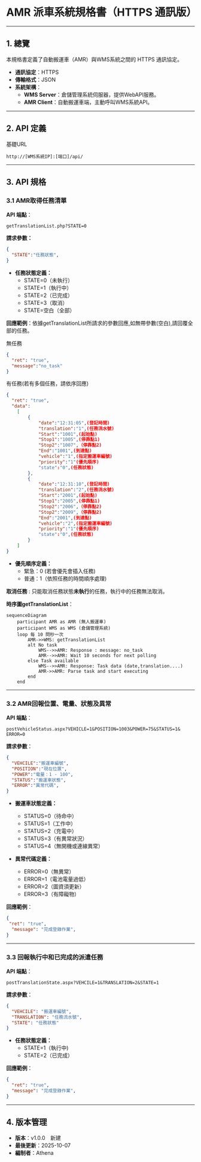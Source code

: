 # AMR 派車系統規格書（HTTPS 通訊版）
---
## 1. 總覽
本規格書定義了自動搬運車（AMR）與WMS系統之間的 HTTPS 通訊協定。

- **通訊協定**：HTTPS
- **傳輸格式**：JSON
- **系統架構**：
  - **WMS Server**：倉儲管理系統伺服器，提供WebAPI服務。
  - **AMR Client**：自動搬運車端，主動呼叫WMS系統API。

---


## 2. API 定義
基礎URL
```
http://[WMS系統IP]:[端口]/api/
```
---
## 3. API 規格

### 3.1 AMR取得任務清單
**API 端點**：
```
getTranslationList.php?STATE=0
```
**請求參數：**
```json
{
  "STATE":"任務狀態",
}
```
- **任務狀態定義：**  
  - STATE=0（未執行）
  - STATE=1（執行中）
  - STATE=2（已完成）
  - STATE=3（取消）
  - STATE=空白（全部）

**回應範例**：依據getTranslationList所請求的參數回應,如無帶參數(空白),請回覆全部的任務。

無任務

```json
{
  "ret": "true",
  "message":"no_task"
}
```
有任務(若有多個任務，請依序回應)

```json
{
  "ret": "true",
  "data":
    [
        {
            "date":"12:31:05",(登記時間)
            "translation":"1",(任務流水號)
            "Start":"1001",(起始點)
            "Stop1":"1005",(停靠點1)
            "Stop2":"1007",（停靠點2)
            "End":"1001",(到達點)
            "vehicle":"1",(指定搬運車編號)
            "priority":"1"(優先順序)
            "state":"0",(任務狀態)
        },
        {
            "date":"12:31:10",(登記時間)
            "translation":"2",(任務流水號)
            "Start":"2001",(起始點)
            "Stop1":"2005",(停靠點1)
            "Stop2":"2006",（停靠點2)
            "Stop2":"2009",（停靠點2)
            "End":"2001",(到達點)
            "vehicle":"2",(指定搬運車編號)
            "priority":"1"(優先順序)
            "state":"0",(任務狀態)
        }
    ]
}
```

- **優先順序定義：**  
  - 緊急：0 (若會優先會插入任務)
  - 普通：1（依照任務的時間順序處理)  

**取消任務** : 只能取消任務狀態**未執行**的任務，執行中的任務無法取消。

**時序圖getTranslationList**：

```mermaid
sequenceDiagram
    participant AMR as AMR (無人搬運車)
    participant WMS as WMS (倉儲管理系統)
    loop 每 10 問秒一次
        AMR->>WMS: getTranslationList
        alt No task
            WMS-->>AMR: Response : message: no_task
            AMR-->>AMR: Wait 10 seconds for next polling
        else Task available
            WMS-->>AMR: Response: Task data (date,translation....)
            AMR->>AMR: Parse task and start executing
        end
    end
```
---

### 3.2 AMR回報位置、電量、狀態及異常
**API 端點**：  
```
postVehicleStatus.aspx?VEHICLE=1&POSITION=1003&POWER=75&STATUS=1& ERROR=0
```

**請求參數**：
```json
{
  "VEHCILE":"搬運車編號",
  "POSITION":"現在位置",
  "POWER":"電量：1 - 100",
  "STATUS":"搬運車狀態",
  "ERROR":"異常代碼",
}
```
- **搬運車狀態定義：**
  - STATUS=0（待命中）
  - STATUS=1（工作中）
  - STATUS=2（充電中）
  - STATUS=3（有異常狀況）
  - STATUS=4（無開機或連線異常）

- **異常代碼定義：**  
  - ERROR=0（無異常）
  - ERROR=1（電池電量過低）
  - ERROR=2（圖資須更新）
  - ERROR=3（有障礙物）

**回應範例**：
```json
{
 "ret": "true",
  "message": "完成登錄作業", 
}
```

---

### 3.3 回報執行中和已完成的派遣任務
**API 端點**：  
```
postTranslationState.aspx?VEHCILE=1&TRANSLATION=2&STATE=1
```

**請求參數**：

```json
{
  "VEHCILE": "搬運車編號",
  "TRANSLATION": "任務流水號",
  "STATE": "任務狀態"
}
```
- **任務狀態定義：**  
  - STATE=1（執行中)
  - STATE=2（已完成）


**回應範例**：
```json
{
  "ret": "true",
  "message": "完成登錄作業", 
}
```

---


## 4. 版本管理
- **版本**：v1.0.0　新建
- **最後更新**：2025-10-07
- **編制者**：Athena  
